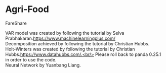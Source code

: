 # Agri-Food
FareShare

VAR model was created by following the tutorial by Selva Prabhakaran.https://www.machinelearningplus.com/<br/>
Decomposition achieved by following the tutorial by Christian Hubbs.<br/>
Holt-Winters was created by following the tutorial by Christian Hubbs.https://www.datahubbs.com/.<br/>
Please roll back to panda 0.25.1 in order to use the code.<br/>
Neural Network by Yuanbang Liang.







